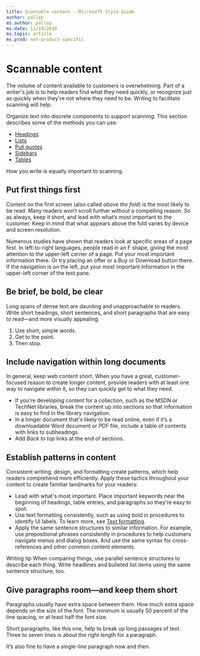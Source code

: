```yaml
---
title: Scannable content - Microsoft Style Guide
author: pallep
ms.author: pallep
ms.date: 11/19/2016
ms.topic: article
ms.prod: non-product-specific
---
```


# Scannable content

The
volume of content available to customers is overwhelming. Part of a
writer's job is to help readers find what they need quickly, or
recognize just as quickly when they're not where they need to be.
Writing to facilitate scanning will help.

Organize text into discrete components to support scanning. This section describes some of the methods you can use:

  - [Headings](/style-guide/scannable-content/headings)
  - [Lists](/style-guide/scannable-content/lists)
  - [Pull quotes](/style-guide/scannable-content/pull-quotes)
  - [Sidebars](/style-guide/scannable-content/sidebars)
  - [Tables](/style-guide/scannable-content/tables)

How you write is equally important to scanning.

## Put first things first

Content on the first screen (also called *above the fold*)
is the most likely to be read. Many readers won’t scroll
further without a compelling reason. So as always, keep it short,
and lead with what’s most important to the customer. Keep in mind that what appears above the fold varies by device and screen resolution.

Numerous
studies have shown that readers look at specific areas of a page
first. In left-to-right languages, people read in an F shape,
giving the most attention to the upper-left corner of a page. Put
your most important information there. Or try placing an offer or a
Buy or Download button there. If the navigation is on
the left, put your most important information in the upper-left
corner of the text pane.

## **Be brief, be bold, be clear**

Long
spans of dense text are daunting and unapproachable to readers.
Write short headings, short sentences, and short paragraphs that
are easy to read—and more visually appealing. 

1.  Use short, simple words. 
2.  Get to the point.
3.  Then stop.

## Include navigation within long documents

In
general, keep web content short. When you have a
great, customer-focused reason to create longer content, provide
readers with at least one way to navigate within it, so they can
quickly get to what they need. 

  - If
    you're developing content for a collection, such as the MSDN or
    TechNet libraries, break the content up into sections so
    that information is easy to find in the library navigation.
  - In
    a longer document that's likely to be read online, even if it’s a
    downloadable Word document or PDF file, include a table of
    contents with links to subheadings. 
  - Add *Back to top* links at the end of sections.

## Establish patterns in content

Consistent
writing, design, and formatting create patterns, which help
readers comprehend more efficiently. Apply these tactics throughout your
content to create familiar landmarks for your readers:

  - Lead
    with what's most important. Place important keywords near the beginning
    of headings, table entries, and paragraphs so they're easy to
    spot. 
  - Use text formatting consistently, such as using bold in procedures to identify UI labels. To learn more, see [Text formatting](/style-guide/text-formatting/). 
  - Apply
    the same sentence structures to similar information. For example,
    use prepositional phrases consistently in procedures to
    help customers navigate menus and dialog boxes. And use the same
    syntax for cross-references and other common content elements.

Writing tip
When comparing things, use parallel sentence structures
to describe each thing. Write headlines and bulleted list items
using the same sentence structure, too.

## **Give paragraphs room—and keep them short**

Paragraphs
usually have extra space between them. How much extra space
depends on the size of the font. The minimum is usually 50 percent of
the line spacing, or at least half the font size. 

Short
paragraphs, like this one, help to break up long passages of text.
Three to seven lines is about the right length for a paragraph. 

It’s also fine to have a single-line paragraph now and then. 
